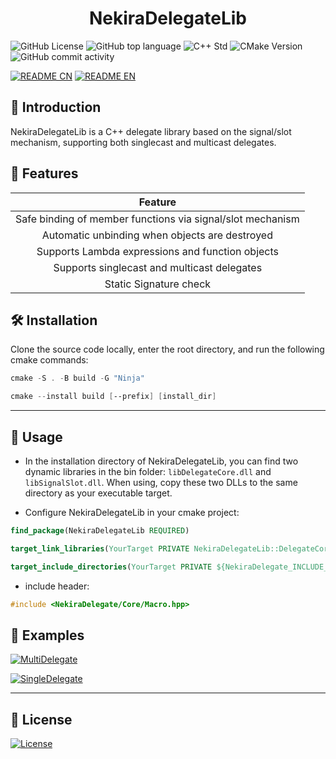 <h1 align = "center">
    <b>NekiraDelegateLib</b>
</h1>

![GitHub License](https://img.shields.io/github/license/TokiraNeo/NekiraDelegate?style=flat-square)
![GitHub top language](https://img.shields.io/github/languages/top/TokiraNeo/NekiraDelegate?style=flat-square)
![C++ Std](https://img.shields.io/badge/C%2B%2B_std-%3E%3D20-%23F761AE?style=flat-square)
![CMake Version](https://img.shields.io/badge/CMake-%3E%3D3.20-%2366F59F?style=flat-square)
![GitHub commit activity](https://img.shields.io/github/commit-activity/m/TokiraNeo/NekiraDelegate?style=flat-square)

[![README CN](https://img.shields.io/badge/README-%E4%B8%AD%E6%96%87-%2331EDA8?style=for-the-badge)](/Documents/README/README.CN.MD)
[![README EN](https://img.shields.io/badge/README-EN-%2331D4ED?style=for-the-badge)](/Documents/README/README.EN.MD)

## 📃 Introduction

NekiraDelegateLib is a C++ delegate library based on the signal/slot mechanism, supporting both singlecast and multicast delegates.

## 📝 Features

|                          Feature                           |
| :--------------------------------------------------------: |
| Safe binding of member functions via signal/slot mechanism |
|       Automatic unbinding when objects are destroyed       |
|      Supports Lambda expressions and function objects      |
|        Supports singlecast and multicast delegates         |
|                   Static Signature check                   |

## 🛠️ Installation

Clone the source code locally, enter the root directory, and run the following cmake commands:

```powershell
cmake -S . -B build -G "Ninja"
```

```powershell
cmake --install build [--prefix] [install_dir]
```

---

## 🔗 Usage

- In the installation directory of NekiraDelegateLib, you can find two dynamic libraries in the bin folder: `libDelegateCore.dll` and `libSignalSlot.dll`. When using, copy these two DLLs to the same directory as your executable target.

- Configure NekiraDelegateLib in your cmake project:

```cmake
find_package(NekiraDelegateLib REQUIRED)

target_link_libraries(YourTarget PRIVATE NekiraDelegateLib::DelegateCore)

target_include_directories(YourTarget PRIVATE ${NekiraDelegate_INCLUDE_DIRS})
```

- include header:

```c++
#include <NekiraDelegate/Core/Macro.hpp>
```

## 🔖 Examples

[![MultiDelegate](https://img.shields.io/badge/Example-Multi_Delegate-38E5CB?style=for-the-badge)](/Documents/NekiraDelegate/MultiDelegate.MD)

[![SingleDelegate](https://img.shields.io/badge/Example-Single_Delegate-38A8E5?style=for-the-badge)](/Documents/NekiraDelegate/SingleDelegate.MD)

---

## 📜 License

[![License](https://img.shields.io/badge/License-MIT-38E575?style=for-the-badge)](/LICENSE)
